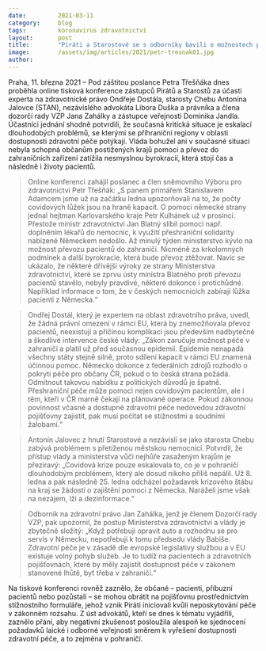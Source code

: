 ```yaml
---
date:         2021-03-11
category:     blog
tags:         koronavirus zdravotnictví
layout:       post
title:        "Piráti a Starostové se s odborníky bavili o možnostech přeshraniční spolupráce a právní obrany občanů, kterým nebyla zajištěna zákonná péče"
image:        /assets/img/articles/2021/petr-tresnak01.jpg
author:       
---
```




Praha, 11. března 2021 – Pod záštitou poslance Petra Třešňáka dnes proběhla online tisková konference zástupců Pirátů a Starostů za účasti experta na zdravotnické právo Ondřeje Dostála, starosty Chebu Antonína Jalovce (STAN), nezávislého advokáta Libora Duška a právníka a člena dozorčí rady VZP Jana Zahálky a zástupce veřejnosti Dominika Jandla. Účastníci jednání shodně potvrdili, že současná kritická situace je eskalací dlouhodobých problémů, se kterými se příhraniční regiony v oblasti dostupnosti zdravotní péče potýkají. Vláda bohužel ani v současné situaci nebyla schopná občanům postižených krajů pomoci a převoz do zahraničních zařízení zatížila nesmyslnou byrokracií, která stojí čas a následně i životy pacientů.

> Online konferenci zahájil poslanec a člen sněmovního Výboru pro zdravotnictví Petr Třešňák: „S panem primářem Stanislavem Adamcem jsme už na začátku ledna upozorňovali na to, že počty covidových lůžek jsou na hraně kapacit. O pomoci německé strany jednal hejtman Karlovarského kraje Petr Kulhánek už v prosinci. Přestože ministr zdravotnictví Jan Blatný slíbil pomoci např. doplněním lékařů do nemocnic, k využití přeshraniční solidarity nabízené Německem nedošlo. Až minulý týden ministerstvo kývlo na možnost převozu pacientů do zahraničí. Nicméně za krkolomných podmínek a další byrokracie, která bude převoz ztěžovat. Navíc se ukázalo, že některé dřívější výroky ze strany Ministerstva zdravotnictví, které se zprvu ústy ministra Blatného proti převozu pacientů stavělo, nebyly pravdivé, některé dokonce i protichůdné. Například informace o tom, že v českých nemocnicích zabírají lůžka pacienti z Německa.“

> Ondřej Dostál, který je expertem na oblast zdravotního práva, uvedl, že žádná právní omezení v rámci EU, která by znemožňovala převoz pacientů, neexistují a příčinou komplikací jsou především nadbytečné a škodlivé intervence české vlády: „Zákon zaručuje možnost péče v zahraničí a platil už před současnou epidemií. Epidemie nenapadá všechny státy stejně silně, proto sdílení kapacit v rámci EU znamená účinnou pomoc. Německo dokonce z federálních zdrojů rozhodlo o pokrytí péče pro občany ČR, pokud o to česká strana požádá. Odmítnout takovou nabídku z politických důvodů je špatně. Přeshraniční péče může pomoci nejen covidovým pacientům, ale i těm, kteří v ČR marně čekají na plánované operace. Pokud zákonnou povinnost včasné a dostupné zdravotní péče nedovedou zdravotní pojišťovny zajistit, pak musí počítat se stížnostmi a soudními žalobami.“

> Antonín Jalovec z hnutí Starostové a nezávislí se jako starosta Chebu zabývá problémem s přetíženou městskou nemocnicí. Potvrdil, že přístup vlády a ministerstva vůči nejhůře zasaženým krajům je přezíravý: „Covidová krize pouze eskalovala to, co je v pohraničí dlouhodobým problémem, který ale dosud nikoho příliš nepálil. Už 8. ledna a pak následně 25. ledna odcházel požadavek krizového štábu na kraj se žádostí o zajištění pomoci z Německa. Naráželi jsme však na nezájem, lži a dezinformace.“ 

> Odborník na zdravotní právo Jan Zahálka, jenž je členem Dozorčí rady VZP, pak upozornil, že postup Ministerstva zdravotnictví a vlády je zbytečně složitý: „Když potřebuji opravit auto a rozhodnu se pro servis v Německu, nepotřebuji k tomu předsedu vlády Babiše. Zdravotní péče je v zásadě dle evropské legislativy službou a v EU existuje volný pohyb služeb. Je to tudíž na pacientech a zdravotních pojišťovnách, které by měly zajistit dostupnost péče v zákonem stanovené lhůtě, byť třeba v zahraničí.“

Na tiskové konferenci rovněž zaznělo, že občané – pacienti, příbuzní pacientů nebo pozůstalí – se mohou obrátit na pojišťovnu prostřednictvím stížnostního formuláře, jehož vznik Piráti iniciovali kvůli neposkytování péče v zákonném rozsahu. Z úst advokátů, kteří se dnes k tématu vyjádřili, zaznělo přání, aby negativní zkušenost posloužila alespoň ke sjednocení požadavků laické i odborné veřejnosti směrem k vyřešení dostupnosti zdravotní péče, a to zejména v pohraničí.
